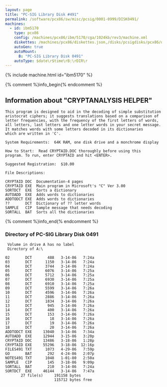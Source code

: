 ```yaml
---
layout: page
title: "PC-SIG Library Disk #491"
permalink: /software/pcx86/sw/misc/pcsig/0001-0999/DISK0491/
machines:
  - id: ibm5170
    type: pcx86
    config: /machines/pcx86/ibm/5170/cga/1024kb/rev3/machine.xml
    diskettes: /machines/pcx86/diskettes.json,/disks/pcsigdisks/pcx86/diskettes.json
    autoGen: true
    autoMount:
      B: "PC-SIG Library Disk 0491"
    autoType: $date\r$time\rB:\rDIR\r
---
```


{% include machine.html id="ibm5170" %}

{% comment %}info_begin{% endcomment %}

## Information about "CRYPTANALYSIS HELPER"

    This program is designed to aid in the decoding of simple substitution
    aristocrat ciphers; it suggests translations based on a comparison of
    letter frequencies, with the frequency of the first letters of words,
    all letters, last letters and one letter words in your secret message.
    It matches words with some letters decoded in its dictionaries
    which are written in 'C'.
    
    System Requirements:  64K RAM, one disk drive and a monchrome display
    
    How to Start:  Read CRYPTAID.DOC thoroughly before using this
    program. To run, enter CRYPTAID and hit <ENTER>.
    
    Suggested Registration:  $10.00
    
    File Descriptions:
    
    CRYPTAID DOC  Documentation-4 pages
    CRYPTAID EXE  Main program in Microsoft's "C" Ver 3.00
    SORTDCT  EXE  Sorts a dictionary
    AUTOADD  EXE  Adds words to dictionaries
    ADDTODCT EXE  Adds words to dictionaries
    ??       DCT  Dictionary of ?? letter words
    SAMPLE   CIP  Sample message that needs decoding
    SORTALL  BAT  Sorts all the dictionaries
{% comment %}info_end{% endcomment %}


### Directory of PC-SIG Library Disk 0491

     Volume in drive A has no label
     Directory of A:\

    02       DCT       488   3-14-86   7:24a
    03       DCT      1150   3-14-86   7:24a
    04       DCT      3744   3-14-86   7:24a
    05       DCT      6076   3-14-86   7:25a
    06       DCT      5712   3-14-86   7:25a
    07       DCT      6930   3-14-86   7:25a
    08       DCT      6910   3-14-86   7:25a
    09       DCT      5599   3-14-86   7:26a
    10       DCT      4596   3-14-86   7:26a
    11       DCT      2886   3-14-86   7:26a
    12       DCT      1834   3-14-86   7:26a
    13       DCT       945   3-14-86   7:26a
    14       DCT       400   3-14-86   7:26a
    15       DCT       153   3-14-86   7:26a
    16       DCT        18   3-14-86   7:26a
    17       DCT        19   3-14-86   7:26a
    18       DCT        20   3-14-86   7:26a
    ADDTODCT EXE     13040   3-14-86   7:34a
    AUTOADD  EXE     12944   3-15-86   3:20p
    CRYPTAID DOC     13486   3-18-86   1:28p
    CRYPTAID EXE     55296   3-18-86  12:16p
    FILES491 TXT      1073   4-29-86   7:59p
    GO       BAT       292   4-24-86   2:07p
    NOTES491 TXT      1048   1-01-80   2:50a
    SAMPLE   CIP       145   3-18-86   9:09p
    SORTALL  BAT       210   3-14-86   7:24a
    SORTDCT  EXE     46144   3-14-86   7:47a
           27 file(s)     191158 bytes
                          115712 bytes free
